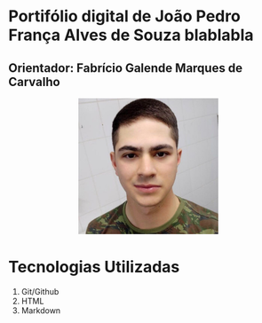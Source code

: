 <h1> Portifólio digital de João Pedro França Alves de Souza blablabla</h1>
<h2> Orientador: Fabrício Galende Marques de Carvalho</h2>

<p align="center">
   <img src="mgt/jp.jpg" alt="Joao Pedro" width="50%"></img>
</p>
<h1>Tecnologias Utilizadas</h1>
<ol>
<li>Git/Github</li>
<li>HTML</li>
<li>Markdown</li>
